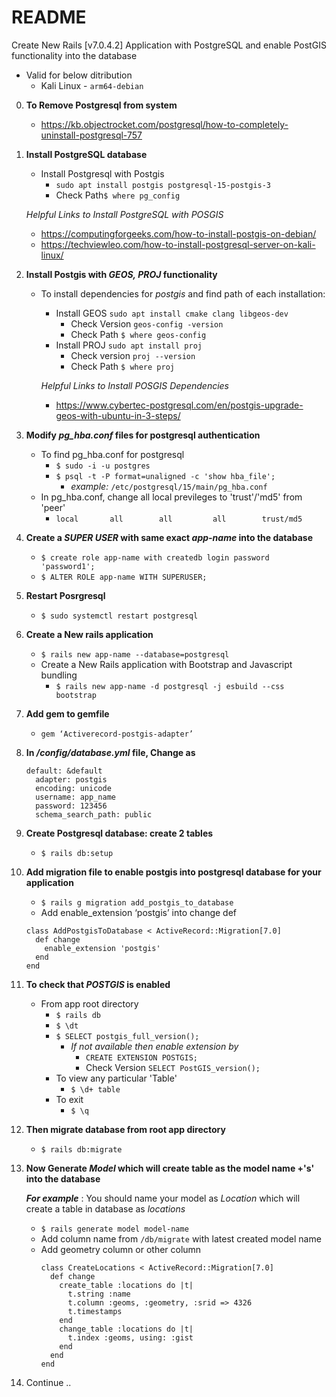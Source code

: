 # README

Create New Rails [v7.0.4.2] Application with PostgreSQL and enable PostGIS functionality into the database
  - Valid for below ditribution
    - Kali Linux - ```arm64-debian```

0.	**To Remove Postgresql from system**
    - https://kb.objectrocket.com/postgresql/how-to-completely-uninstall-postgresql-757

1.	**Install PostgreSQL database**
    - Install Postgresql with Postgis
      - ```sudo apt install postgis postgresql-15-postgis-3```
      -	Check Path```$ where pg_config```
    
    *Helpful Links to Install PostgreSQL with POSGIS*
      - https://computingforgeeks.com/how-to-install-postgis-on-debian/
      - https://techviewleo.com/how-to-install-postgresql-server-on-kali-linux/

2.	**Install Postgis with *GEOS, PROJ* functionality**
    - To install dependencies for *postgis* and find path of each installation:
      - Install GEOS ```sudo apt install cmake clang libgeos-dev```
        - Check Version ```geos-config -version```
        -	Check Path ```$ where geos-config```
      - Install PROJ ```sudo apt install proj```
        - Check version ```proj --version```
        -	Check Path ```$ where proj```
    
      *Helpful Links to Install POSGIS Dependencies*
        - https://www.cybertec-postgresql.com/en/postgis-upgrade-geos-with-ubuntu-in-3-steps/

3.	**Modify *pg_hba.conf* files for postgresql authentication**
    - To find pg_hba.conf for postgresql
      - ```$ sudo -i -u postgres```
      - ```$ psql -t -P format=unaligned -c 'show hba_file';```
        - *example:* ```/etc/postgresql/15/main/pg_hba.conf```
    - In pg_hba.conf, change all local previleges to 'trust'/'md5' from 'peer'
      - ```local       all        all         all        trust/md5```

4.	**Create a *SUPER USER* with same exact *app-name* into the database**
    - ```$ create role app-name with createdb login password 'password1';```
    - ```$ ALTER ROLE app-name WITH SUPERUSER;```

6.	**Restart Posrgresql**
    - ```$ sudo systemctl restart postgresql```

7.	**Create a New rails application**
    - ```$ rails new app-name --database=postgresql```
    - Create a New Rails application with Bootstrap and Javascript bundling
      - ```$ rails new app-name -d postgresql -j esbuild --css bootstrap```

8.	**Add gem to gemfile**
    - ```gem ‘Activerecord-postgis-adapter’```

9.	**In */config/database.yml* file, Change as**
    ```
    default: &default
      adapter: postgis
      encoding: unicode
      username: app_name
      password: 123456
      schema_search_path: public
    ```

10.	**Create Postgresql database: create 2 tables**
    - ```$ rails db:setup```

11.	**Add migration file to enable postgis into postgresql database for your application**

    - ```$ rails g migration add_postgis_to_database```
    - Add enable_extension ‘postgis’ into change def
    ```
    class AddPostgisToDatabase < ActiveRecord::Migration[7.0]
      def change
        enable_extension 'postgis'
      end
    end
    ```

12. **To check that *POSTGIS* is enabled**
    - From app root directory
      - ```$ rails db```
      - ```$ \dt```
      - ```$ SELECT postgis_full_version();```
        - *If not available then enable extension by*
          - ```CREATE EXTENSION POSTGIS;```
          - Check Version ```SELECT PostGIS_version();```
      - To view any particular 'Table'
        - ```$ \d+ table```
      - To exit
        - ```$ \q```

12.	**Then migrate database from root app directory**
    - ```$ rails db:migrate```

13.	**Now Generate *Model* which will create table as the model name +'s' into the database**

      ***For example*** : You should name your model as *Location* which will create a table in database as *locations*
    - ```$ rails generate model model-name```
    - Add column name from ```/db/migrate``` with latest created model name
    - Add geometry column or other column
      ```
      class CreateLocations < ActiveRecord::Migration[7.0]
        def change
          create_table :locations do |t|
            t.string :name
            t.column :geoms, :geometry, :srid => 4326
            t.timestamps
          end
          change_table :locations do |t|
            t.index :geoms, using: :gist
          end
        end
      end
      ```

14.	Continue ..

